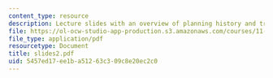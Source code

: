 ```yaml
---
content_type: resource
description: Lecture slides with an overview of planning history and traditions.
file: https://ol-ocw-studio-app-production.s3.amazonaws.com/courses/11-201-gateway-planning-action-fall-2007/5457ed17ee1ba51263c309c8e20ec2c0_slides2.pdf
file_type: application/pdf
resourcetype: Document
title: slides2.pdf
uid: 5457ed17-ee1b-a512-63c3-09c8e20ec2c0
---
```

